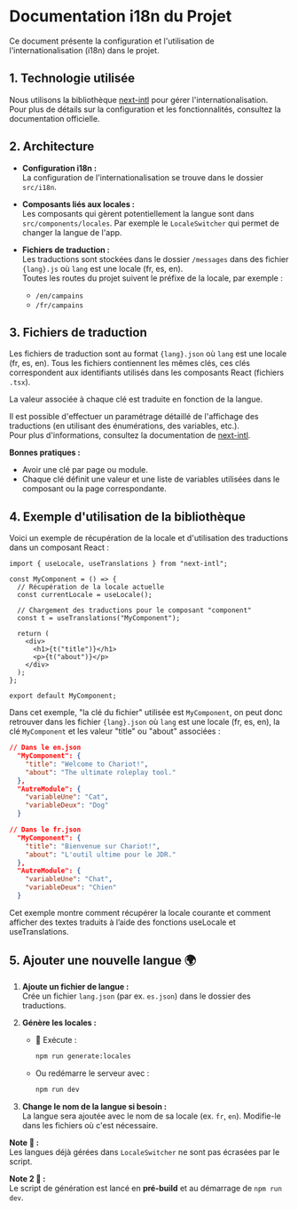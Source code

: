 # Documentation i18n du Projet

Ce document présente la configuration et l'utilisation de l'internationalisation (i18n) dans le projet.

## 1. Technologie utilisée

Nous utilisons la bibliothèque [next-intl](https://next-intl-docs.vercel.app/) pour gérer l'internationalisation.  
Pour plus de détails sur la configuration et les fonctionnalités, consultez la documentation officielle.

## 2. Architecture

- **Configuration i18n :**  
  La configuration de l'internationalisation se trouve dans le dossier `src/i18n`.

- **Composants liés aux locales :**  
  Les composants qui gèrent potentiellement la langue sont dans `src/components/locales`. Par exemple le `LocaleSwitcher` qui permet de changer la langue de l'app.

- **Fichiers de traduction :**  
  Les traductions sont stockées dans le dossier `/messages` dans des fichier `{lang}.js` où `lang` est une locale (fr, es, en).  
  Toutes les routes du projet suivent le préfixe de la locale, par exemple :
  - `/en/campains`
  - `/fr/campains`

## 3. Fichiers de traduction

Les fichiers de traduction sont au format `{lang}.json` où `lang` est une locale (fr, es, en).
Tous les fichiers contiennent les mêmes clés, ces clés correspondent aux identifiants utilisés dans les composants React (fichiers `.tsx`).

La valeur associée à chaque clé est traduite en fonction de la langue.

Il est possible d'effectuer un paramétrage détaillé de l'affichage des traductions (en utilisant des énumérations, des variables, etc.).  
Pour plus d'informations, consultez la documentation de [next-intl](https://next-intl-docs.vercel.app/).

**Bonnes pratiques :**

- Avoir une clé par page ou module.
- Chaque clé définit une valeur et une liste de variables utilisées dans le composant ou la page correspondante.

## 4. Exemple d'utilisation de la bibliothèque

Voici un exemple de récupération de la locale et d'utilisation des traductions dans un composant React :

```tsx
import { useLocale, useTranslations } from "next-intl";

const MyComponent = () => {
  // Récupération de la locale actuelle
  const currentLocale = useLocale();

  // Chargement des traductions pour le composant "component"
  const t = useTranslations("MyComponent");

  return (
    <div>
      <h1>{t("title")}</h1>
      <p>{t("about")}</p>
    </div>
  );
};

export default MyComponent;
```

Dans cet exemple, "la clé du fichier" utilisée est `MyComponent`, on peut donc retrouver dans les fichier `{lang}.json` où `lang` est une locale (fr, es, en), la clé `MyComponent` et les valeur "title" ou "about" associées :

```json
// Dans le en.json
  "MyComponent": {
    "title": "Welcome to Chariot!",
    "about": "The ultimate roleplay tool."
  },
  "AutreModule": {
    "variableUne": "Cat",
    "variableDeux": "Dog"
  }

// Dans le fr.json
  "MyComponent": {
    "title": "Bienvenue sur Chariot!",
    "about": "L'outil ultime pour le JDR."
  },
  "AutreModule": {
    "variableUne": "Chat",
    "variableDeux": "Chien"
  }
```

Cet exemple montre comment récupérer la locale courante et comment afficher des textes traduits à l’aide des fonctions useLocale et useTranslations.

## 5. Ajouter une nouvelle langue 🌍

1. **Ajoute un fichier de langue :**  
   Crée un fichier `lang.json` (par ex. `es.json`) dans le dossier des traductions.

2. **Génère les locales :**

   - 🚀 Exécute :
     ```bash
     npm run generate:locales
     ```
   - Ou redémarre le serveur avec :
     ```bash
     npm run dev
     ```

3. **Change le nom de la langue si besoin :**  
   La langue sera ajoutée avec le nom de sa locale (ex. `fr`, `en`). Modifie-le dans les fichiers où c'est nécessaire.

**Note 📝 :**  
Les langues déjà gérées dans `LocaleSwitcher` ne sont pas écrasées par le script.

**Note 2 📝 :**  
Le script de génération est lancé en **pré-build** et au démarrage de `npm run dev`.
